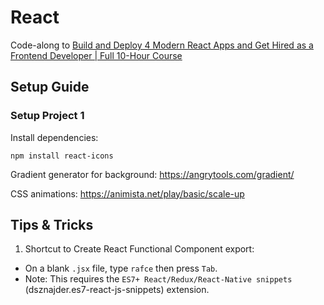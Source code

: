 # React

Code-along to [Build and Deploy 4 Modern React Apps and Get Hired as a Frontend Developer | Full 10-Hour Course](https://youtu.be/F627pKNUCVQ)

## Setup Guide

### Setup Project 1

Install dependencies:
```
npm install react-icons
```

Gradient generator for background: https://angrytools.com/gradient/

CSS animations: https://animista.net/play/basic/scale-up

## Tips & Tricks


1. Shortcut to Create React Functional Component export:

- On a blank `.jsx` file, type `rafce` then press `Tab`.
- Note: This requires the `ES7+ React/Redux/React-Native snippets` (dsznajder.es7-react-js-snippets) extension.

